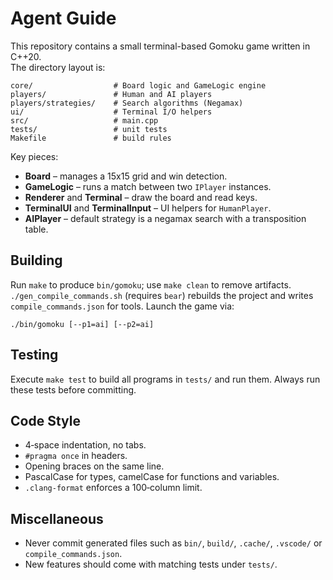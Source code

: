 # Agent Guide

This repository contains a small terminal-based Gomoku game written in C++20.  
The directory layout is:

```
core/                  # Board logic and GameLogic engine
players/               # Human and AI players
players/strategies/    # Search algorithms (Negamax)
ui/                    # Terminal I/O helpers
src/                   # main.cpp
tests/                 # unit tests
Makefile               # build rules
```

Key pieces:

* **Board** – manages a 15x15 grid and win detection.
* **GameLogic** – runs a match between two `IPlayer` instances.
* **Renderer** and **Terminal** – draw the board and read keys.
* **TerminalUI** and **TerminalInput** – UI helpers for `HumanPlayer`.
* **AIPlayer** – default strategy is a negamax search with a transposition table.

## Building

Run `make` to produce `bin/gomoku`; use `make clean` to remove artifacts.  
`./gen_compile_commands.sh` (requires `bear`) rebuilds the project and writes
`compile_commands.json` for tools.  Launch the game via:

```
./bin/gomoku [--p1=ai] [--p2=ai]
```

## Testing

Execute `make test` to build all programs in `tests/` and run them.  Always run
these tests before committing.

## Code Style

* 4‑space indentation, no tabs.
* `#pragma once` in headers.
* Opening braces on the same line.
* PascalCase for types, camelCase for functions and variables.
* `.clang-format` enforces a 100‑column limit.

## Miscellaneous

* Never commit generated files such as `bin/`, `build/`, `.cache/`, `.vscode/`
  or `compile_commands.json`.
* New features should come with matching tests under `tests/`.
